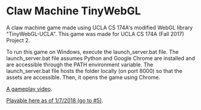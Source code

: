 # Claw Machine TinyWebGL
A claw machine game made using UCLA CS 174A's modified WebGL library "TinyWebGL-UCLA". This game was made for UCLA CS 174A (Fall 2017) Project 2.

To run this game on Windows, execute the launch_server.bat file.
The launch_server.bat file assumes Python and Google Chrome are installed and are accessible through the PATH environment variable.
The launch_server.bat file hosts the folder locally (on port 8000) so that the assets are accessible.
Then, it opens the game using Chrome.

[A gameplay video](https://www.youtube.com/watch?v=JT3nubNnHVs&feature=youtu.be).

[Playable here as of 1/7/2018 (go to #5)](http://web.cs.ucla.edu/~dt/courses/CS174A/animations/assignment2-best-17f/).
